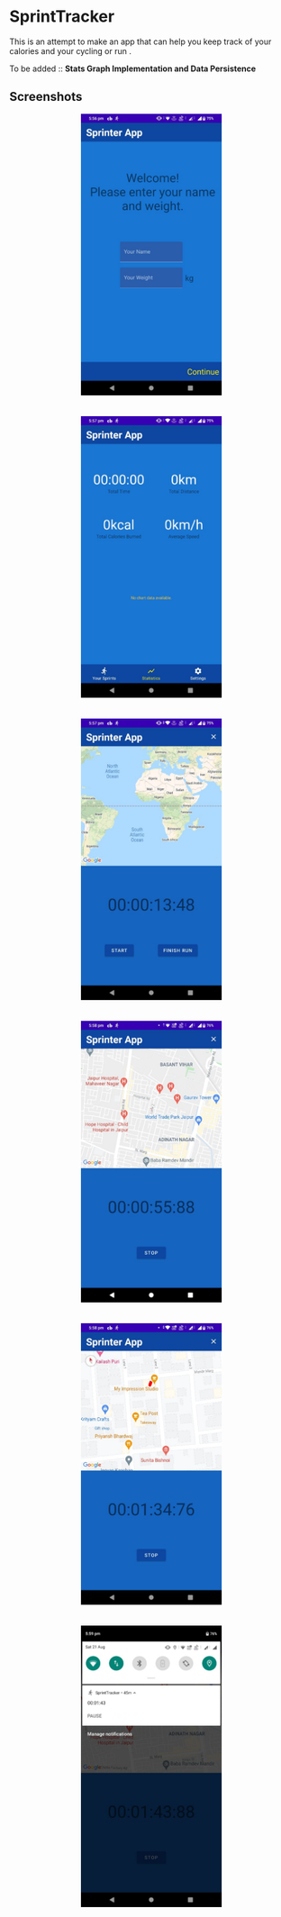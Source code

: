 # SprintTracker

This is an attempt to make an app that can help you keep track of your calories and your cycling or run .

To be added :: <b>Stats Graph Implementation and Data Persistence</b>

<h2> Screenshots </h2>
<p align="center">
<img src="https://github.com/dev5151/SprintTracker/blob/master/screenshots/1.jpeg" height="500" width="250">
<br><br><br>
<img src="https://github.com/dev5151/SprintTracker/blob/master/screenshots/2.jpeg" height="500" width="250">
<br><br><br>
<img src="https://github.com/dev5151/SprintTracker/blob/master/screenshots/3.jpeg" height="500" width="250">
<br><br><br>
<img src="https://github.com/dev5151/SprintTracker/blob/master/screenshots/4.jpeg" height="500" width="250">
<br><br><br>
<img src="https://github.com/dev5151/SprintTracker/blob/master/screenshots/5.jpeg" height="500" width="250">
<br><br><br>
<img src="https://github.com/dev5151/SprintTracker/blob/master/screenshots/6.jpeg" height="500" width="250">
</p>


